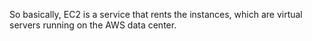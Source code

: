 So basically, EC2 is a service that rents the instances, which are virtual servers running on the AWS data center.